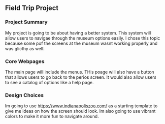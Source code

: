 ## Field Trip Project

### Project Summary

My project is going to be about having a better system. This system will allow users to navigae through the museum options easily. I chose this topic because some pof the screens at the museum wasnt working properly and was glicthy as well.

### Core Webpages

The main page will include the menus. THis poage will also have a button that allows users to go back to the perios screen. It would also allow users to see a catalog of options like a help page. 

### Design Choices

Im going to use https://www.indianapoliszoo.com/ as a starting template to give me ideas on how the screen should look. Im also going to use vibrant colors to make it more fun to navigate around. 
